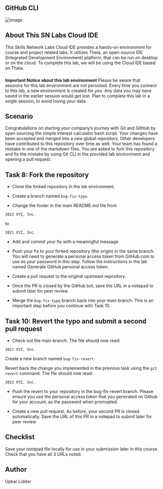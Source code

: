 ## GitHub CLI

![image](https://github.com/AndreCoutinhom/IBM_Course_Git_Github_intro/assets/91290799/06fe6260-b9fd-496d-91cd-5cf9f0a06093)


## About This SN Labs Cloud IDE

This Skills Network Labs Cloud IDE provides a hands-on environment for course and project related labs. It utilizes Theia, an open-source IDE (Integrated Development Environment) platform, that can be run on desktop or on the cloud. To complete this lab, we will be using the Cloud IDE based on Theia.

###

**Important Notice about this lab environment**
Please be aware that sessions for this lab environment are not persisted. Every time you connect to this lab, a new environment is created for you. Any data you may have saved in the earlier session would get lost. Plan to complete this lab in a single session, to avoid losing your data.

## Scenario

Congratulations on starting your company’s journey with Git and GitHub by open sourcing the simple interest calculator bash script. Your changes have been accepted and merged into a new global repository. Other developers have contributed to this repository over time as well. Your team has found a mistake in one of the markdown files. You are asked to fork this repository and fix the mistake by using Git CLI in the provided lab environment and opening a pull request.

## Task 8: Fork the repository

* Clone the forked repository in the lab environment.

* Create a branch named `bug-fix-typo`.

* Change the footer in the main README.md file from

```
2022 XYZ, Inc.
```

to 

```
2021 XYZ, Inc.
```

* Add and commit your fix with a meaningful message.

* Push your fix to your forked repository (the origin) in the same branch. You will need to generate a personal access token from GitHub.com to use as your password in this step. Follow the instructions in the lab named Generate GitHub personal access token.

* Create a pull request to the original upstream repository.

* Once the PR is closed by the GitHub bot, save the URL in a notepad to submit later for peer review.

* Merge the `bug-fix-typo` branch back into your main branch. This is an important step before you continue with Task 10.

## Task 10: Revert the typo and submit a second pull request

* Check out the main branch. The file should now read:

```
2021 XYZ, Inc.
```

Create a new branch named `bug-fix-revert`.

Revert back the change you implemented in the previous task using the `git revert` command. The file should now read:

```
2022 XYZ, Inc.
```
* Push the revert to your repository in the bug-fix-revert branch. Please ensure you use the personal access token that you generated on Github for your account, as the password when promopted.

* Create a new pull request. As before, your second PR is closed automatically. Save the URL of this PR in a notepad to submit later for peer review

## Checklist

Save your notepad file locally for use in your submission later in this course. Check that you have all 3 URLs noted.

## Author
Upkar Lidder




